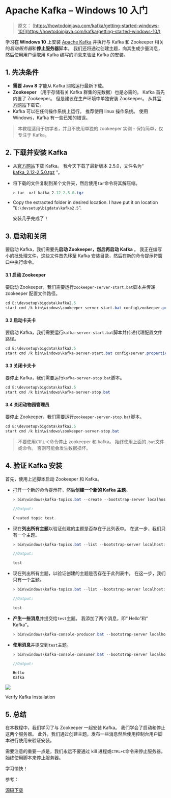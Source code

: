 # Apache Kafka – Windows 10 入门

> 原文： [https://howtodoinjava.com/kafka/getting-started-windows-10/](https://howtodoinjava.com/kafka/getting-started-windows-10/)

学习**在 Windows 10** 上安装 [Apache Kafka](https://howtodoinjava.com/kafka/tutorial-introduction/) 并执行与 Kafka 和 Zookeeper 相关的*启动服务器*和**停止服务器**脚本。 我们还将通过创建主题，向其生成少量消息，然后使用用户读取用 Kafka 编写的消息来验证 Kafka 的安装。

## 1\. 先决条件

*   **需要 Java 8** 才能从 Kafka 网站运行最新下载。
*   **Zookeeper** （用于存储有关 Kafka 群集的元数据）也是必需的。 Kafka 首先内置了 Zookeeper。 但是建议在生产环境中单独安装 Zookeeper。 从其[官方网站](https://zookeeper.apache.org/releases.html)下载它。
*   Kafka 可以在任何操作系统上运行。 推荐使用 linux 操作系统。 使用 Windows，Kafka 有一些已知的错误。

> 本教程适用于初学者，并且不使用单独的 zookeeper 实例 - 保持简单，仅专注于 Kafka。

## 2\. 下载并安装 Kafka

*   从[官方网站](https://kafka.apache.org/downloads.html)下载 Kafka。 我今天下载了最新版本 2.5.0，文件名为“ [kafka_2.12-2.5.0.tgz](https://www.apache.org/dyn/closer.cgi?path=/kafka/2.5.0/kafka_2.12-2.5.0.tgz) ”。
*   将下载的文件复制到某个文件夹，然后使用`tar`命令将其解压缩。

    ```java
    > tar -xzf kafka_2.12-2.5.0.tgz
    ```

*   Copy the extracted folder in desired location. I have put it on location “`E:\devsetup\bigdata\kafka2.5`“.

    安装几乎完成了！

## 3\. 启动和关闭

要启动 Kafka，我们需要先**启动 Zookeeper，然后再启动 Kafka** 。 我正在编写小的批处理文件，这些文件首先移至 Kafka 安装目录，然后在新的命令提示符窗口中执行命令。

#### 3.1 启动 Zookeeper

要启动 Zookeeper，我们需要运行`zookeeper-server-start.bat`脚本并传递 zookeeper 配置文件路径。

```java
cd E:\devsetup\bigdata\kafka2.5
start cmd /k bin\windows\zookeeper-server-start.bat config\zookeeper.properties

```

#### 3.2 启动卡夫卡

要启动 Kafka，我们需要运行`kafka-server-start.bat`脚本并传递代理配置文件路径。

```java
cd E:\devsetup\bigdata\kafka2.5
start cmd /k bin\windows\kafka-server-start.bat config\server.properties

```

#### 3.3 关闭卡夫卡

要停止 Kafka，我们需要运行`kafka-server-stop.bat`脚本。

```java
cd E:\devsetup\bigdata\kafka2.5
start cmd /k bin\windows\kafka-server-stop.bat

```

#### 3.4 关闭动物园管理员

要停止 Zookeeper，我们需要运行`zookeeper-server-stop.bat`脚本。

```java
cd E:\devsetup\bigdata\kafka2.5
start cmd /k bin\windows\zookeeper-server-stop.bat

```

> 不要使用`CTRL+C`命令停止 zookeeper 和 kafka。 始终使用上面的`.bat`文件或命令。 否则可能会发生数据损坏。

## 4\. 验证 Kafka 安装

首先，使用上述脚本启动 Zookeeper 和 Kafka。

*   打开一个新的命令提示符，然后**创建一个新的 Kafka 主题**。

    ```java
    > bin\windows\kafka-topics.bat --create --bootstrap-server localhost:9092 --replication-factor 1 --partitions 1 --topic test

    //Output:

    Created topic test.

    ```

*   现在**列出所有主题**以验证创建的主题是否存在于此列表中。 在这一步，我们只有一个主题。

    ```java
    > bin\windows\kafka-topics.bat --list --bootstrap-server localhost:9092

    //Output:

    test

    ```

*   现在列出所有主题，以验证创建的主题是否存在于此列表中。 在这一步，我们只有一个主题。

    ```java
    > bin\windows\kafka-topics.bat --list --bootstrap-server localhost:9092

    //Output:

    test

    ```

*   **产生一些消息**并提交给`test`主题。 我添加了两个消息，即“ Hello”和“ Kafka”。

    ```java
    > bin\windows\kafka-console-producer.bat --bootstrap-server localhost:9092 --topic test

    ```

*   **使用消息**并提交到`test`主题。

    ```java
    > bin\windows\kafka-console-consumer.bat --bootstrap-server localhost:9092 --topic test --from-beginning

    //Output:

    Hello
    Kafka

    ```

![](img/30a15687c895cf2e31f81c222b5281f8.png)

Verify Kafka Installation



## 5\. 总结

在本教程中，我们学习了与 Zookeeper 一起安装 Kafka。 我们学会了启动和停止这两个服务器。 此外，我们通过创建主题，发布一些消息然后使用控制台用户脚本进行使用来验证安装。

需要注意的重要一点是，我们永远不要通过 kill 进程或`CTRL+C`命令来停止服务器。 始终使用脚本来停止服务器。

学习愉快！

参考：

[源码下载](https://github.com/lokeshgupta1981/Kafka)